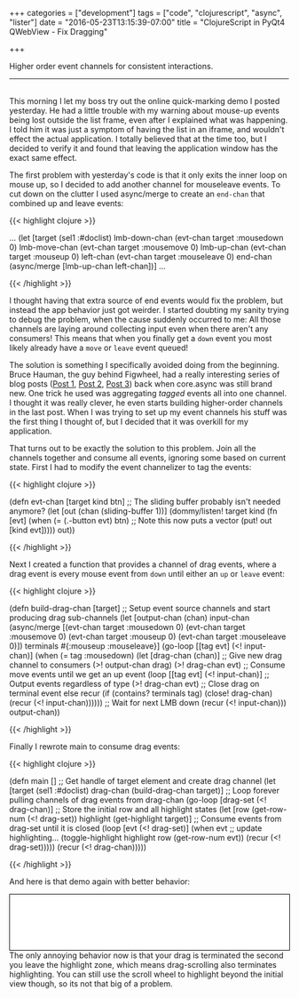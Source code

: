 +++
categories = ["development"]
tags = ["code", "clojurescript", "async", "lister"]
date = "2016-05-23T13:15:39-07:00"
title = "ClojureScript in PyQt4 QWebView - Fix Dragging"

+++

Higher order event channels for consistent interactions.
<!--more-->
<hr/><br/>
This morning I let my boss try out the online quick-marking demo I posted
yesterday. He had a little trouble with my warning about mouse-up events being
lost outside the list frame, even after I explained what was happening. I told
him it was just a symptom of having the list in an iframe, and wouldn't effect
the actual application. I totally believed that at the time too, but I decided
to verify it and found that leaving the application window has the exact same
effect.

The first problem with yesterday's code is that it only exits the inner loop on
mouse up, so I decided to add another channel for mouseleave events. To cut down
on the clutter I used async/merge to create an `end-chan` that combined up and
leave events:

{{< highlight clojure >}}

...
  (let [target (sel1 :#doclist)
        lmb-down-chan (evt-chan target :mousedown 0)
        lmb-move-chan (evt-chan target :mousemove 0)
        lmb-up-chan (evt-chan target :mouseup 0)
        left-chan (evt-chan target :mouseleave 0)
        end-chan (async/merge [lmb-up-chan left-chan])]
...

{{< /highlight >}}

I thought having that extra source of end events would fix the problem, but
instead the app behavior just got weirder. I started doubting my sanity trying
to debug the problem, when the cause suddenly occurred to me: All those
channels are laying around collecting input even when there aren't any
consumers! This means that when you finally get a `down` event you most likely
already have a `move` or `leave` event queued!

The solution is something I specifically avoided doing from the beginning. Bruce
Hauman, the guy behind Figwheel, had a really interesting series of blog posts
([Post 1](http://rigsomelight.com/2013/07/18/clojurescript-core-async-todos.html),
[Post 2](http://rigsomelight.com/2013/08/12/clojurescript-core-async-dots-game.html),
[Post 3](http://rigsomelight.com/2013/08/22/channels-of-channels-dots-game-refactor.html))
back when core.async was still brand new. One trick he used was aggregating
*tagged* events all into one channel. I thought it was really clever, he even
starts building higher-order channels in the last post. When I was trying to
set up my event channels his stuff was the first thing I thought of, but I
decided that it was overkill for my application.

That turns out to be exactly the solution to this problem. Join all the channels
together and consume all events, ignoring some based on current state. First I
had to modify the event channelizer to tag the events:

{{< highlight clojure >}}

(defn evt-chan [target kind btn]
  ;; The sliding buffer probably isn't needed anymore?
  (let [out (chan (sliding-buffer 1))]
    (dommy/listen! target kind
                  (fn [evt]
                    (when (= (.-button evt) btn)
                      ;; Note this now puts a vector
                      (put! out [kind evt]))))
    out))

{{< /highlight >}}

Next I created a function that provides a channel of drag events, where a drag
event is every mouse event from `down` until either an `up` or `leave` event:

{{< highlight clojure >}}

(defn build-drag-chan [target]
  ;; Setup event source channels and start producing drag sub-channels
  (let [output-chan (chan)
        input-chan (async/merge [(evt-chan target :mousedown 0)
                                 (evt-chan target :mousemove 0)
                                 (evt-chan target :mouseup 0)
                                 (evt-chan target :mouseleave 0)])
        terminals #{:mouseup :mouseleave}]
    (go-loop [[tag evt] (<! input-chan)]
      (when (= tag :mousedown)
        (let [drag-chan (chan)]
          ;; Give new drag channel to consumers
          (>! output-chan drag)
          (>! drag-chan evt)
          ;; Consume move events until we get an up event
          (loop [[tag evt] (<! input-chan)]
            ;; Output events regardless of type
            (>! drag-chan evt)
            ;; Close drag on terminal event else recur
            (if (contains? terminals tag)
              (close! drag-chan)
              (recur (<! input-chan))))))
      ;; Wait for next LMB down
      (recur (<! input-chan)))
    output-chan))

{{< /highlight >}}

Finally I rewrote main to consume drag events:

{{< highlight clojure >}}

(defn main []
  ;; Get handle of target element and create drag channel
  (let [target (sel1 :#doclist)
        drag-chan (build-drag-chan target)]
    ;; Loop forever pulling channels of drag events from drag-chan
    (go-loop [drag-set (<! drag-chan)]
      ;; Store the initial row and all highlight states
      (let [row (get-row-num (<! drag-set))
            highlight (get-highlight target)]
        ;; Consume events from drag-set until it is closed
        (loop [evt (<! drag-set)]
         (when evt
           ;; update highlighting...
           (toggle-highlight highlight row (get-row-num evt))
           (recur (<! drag-set)))))
      (recur (<! drag-chan)))))

{{< /highlight >}}

And here is that demo again with better behavior:

<iframe src="/async_highlight_02/index.html"
        width="100%" height="100px" style="border: 1px solid black"></iframe>

<br/>
The only annoying behavior now is that your drag is terminated the second you
leave the highlight zone, which means drag-scrolling also terminates
highlighting. You can still use the scroll wheel to highlight beyond the initial
view though, so its not that big of a problem.